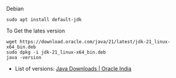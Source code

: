 

Debian
```shell
sudo apt install default-jdk
```

To Get the lates version
```shell
wget https://download.oracle.com/java/21/latest/jdk-21_linux-x64_bin.deb
sudo dpkg -i jdk-21_linux-x64_bin.deb
java -version
```
- List of versions: [Java Downloads | Oracle India](https://www.oracle.com/in/java/technologies/downloads/#java22)


